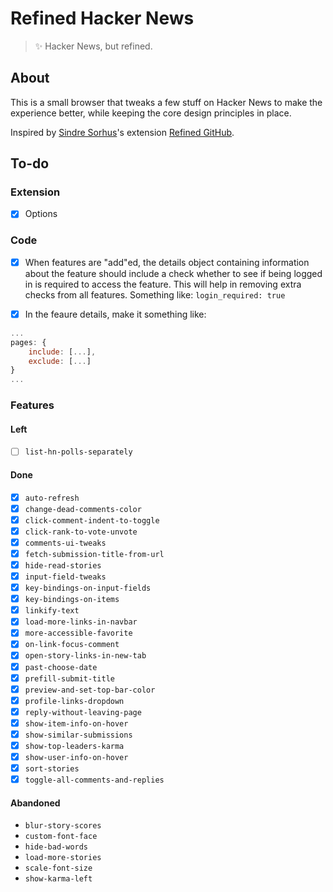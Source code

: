 # Refined Hacker News

> ✨ Hacker News, but refined.

## About

This is a small browser that tweaks a few stuff on Hacker News to make the experience better, while keeping the core design principles in place.

Inspired by [Sindre Sorhus](https://github.com/sindresorhus)'s extension [Refined GitHub](https://github.com/sindresorhus/refined-github).

## To-do

### Extension

- [x] Options

### Code

- [x] When features are "add"ed, the details object containing information about the feature should include a check whether to see if being logged in is required to access the feature. This will help in removing extra checks from all features. Something like: `login_required: true`

- [x] In the feaure details, make it something like:

```js
...
pages: {
    include: [...],
    exclude: [...]
}
...
```

### Features

#### Left

- [ ] `list-hn-polls-separately`
<!-- *Nothing :)* -->

#### Done

- [x] `auto-refresh`
- [x] `change-dead-comments-color`
- [x] `click-comment-indent-to-toggle`
- [x] `click-rank-to-vote-unvote`
- [x] `comments-ui-tweaks`
- [x] `fetch-submission-title-from-url`
- [x] `hide-read-stories`
- [x] `input-field-tweaks`
- [x] `key-bindings-on-input-fields`
- [x] `key-bindings-on-items`
- [x] `linkify-text`
- [x] `load-more-links-in-navbar`
- [x] `more-accessible-favorite`
- [x] `on-link-focus-comment`
- [x] `open-story-links-in-new-tab`
- [x] `past-choose-date`
- [x] `prefill-submit-title`
- [x] `preview-and-set-top-bar-color`
- [x] `profile-links-dropdown`
- [x] `reply-without-leaving-page`
- [x] `show-item-info-on-hover`
- [x] `show-similar-submissions`
- [x] `show-top-leaders-karma`
- [x] `show-user-info-on-hover`
- [x] `sort-stories`
- [x] `toggle-all-comments-and-replies`

#### Abandoned

- `blur-story-scores`
- `custom-font-face`
- `hide-bad-words`
- `load-more-stories`
- `scale-font-size`
- `show-karma-left`